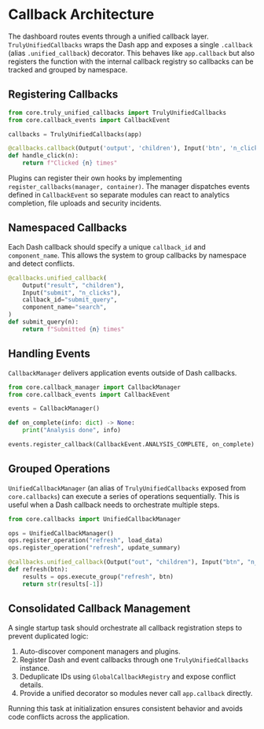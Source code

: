 # Callback Architecture

The dashboard routes events through a unified callback layer. `TrulyUnifiedCallbacks`
wraps the Dash app and exposes a single `.callback` (alias `.unified_callback`)
decorator. This behaves like `app.callback` but also registers the function with
the internal callback registry so callbacks can be tracked and grouped by
namespace.

## Registering Callbacks

```python
from core.truly_unified_callbacks import TrulyUnifiedCallbacks
from core.callback_events import CallbackEvent

callbacks = TrulyUnifiedCallbacks(app)

@callbacks.callback(Output('output', 'children'), Input('btn', 'n_clicks'))
def handle_click(n):
    return f"Clicked {n} times"
```

Plugins can register their own hooks by implementing `register_callbacks(manager, container)`.
The manager dispatches events defined in `CallbackEvent` so separate modules can
react to analytics completion, file uploads and security incidents.

## Namespaced Callbacks

Each Dash callback should specify a unique `callback_id` and `component_name`.
This allows the system to group callbacks by namespace and detect conflicts.

```python
@callbacks.unified_callback(
    Output("result", "children"),
    Input("submit", "n_clicks"),
    callback_id="submit_query",
    component_name="search",
)
def submit_query(n):
    return f"Submitted {n} times"
```

## Handling Events

`CallbackManager` delivers application events outside of Dash callbacks.

```python
from core.callback_manager import CallbackManager
from core.callback_events import CallbackEvent

events = CallbackManager()

def on_complete(info: dict) -> None:
    print("Analysis done", info)

events.register_callback(CallbackEvent.ANALYSIS_COMPLETE, on_complete)
```

## Grouped Operations

`UnifiedCallbackManager` (an alias of `TrulyUnifiedCallbacks` exposed from
`core.callbacks`) can execute a series of operations sequentially. This is
useful when a Dash callback needs to orchestrate multiple steps.


```python
from core.callbacks import UnifiedCallbackManager

ops = UnifiedCallbackManager()
ops.register_operation("refresh", load_data)
ops.register_operation("refresh", update_summary)

@callbacks.unified_callback(Output("out", "children"), Input("btn", "n_clicks"))
def refresh(btn):
    results = ops.execute_group("refresh", btn)
    return str(results[-1])
```

## Consolidated Callback Management

A single startup task should orchestrate all callback registration steps to prevent duplicated logic:

1. Auto-discover component managers and plugins.
2. Register Dash and event callbacks through one `TrulyUnifiedCallbacks` instance.
3. Deduplicate IDs using `GlobalCallbackRegistry` and expose conflict details.
4. Provide a unified decorator so modules never call `app.callback` directly.

Running this task at initialization ensures consistent behavior and avoids code conflicts across the application.
